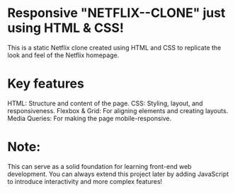 # Responsive "NETFLIX--CLONE" just using HTML & CSS!

This is a static Netflix clone created using HTML and CSS to replicate the look and feel of the Netflix homepage.

# Key features
HTML: Structure and content of the page.
CSS: Styling, layout, and responsiveness.
Flexbox & Grid: For aligning elements and creating layouts.
Media Queries: For making the page mobile-responsive.

# Note:
This can serve as a solid foundation for learning front-end web development. You can always extend this project later by adding JavaScript to introduce interactivity and more complex features!